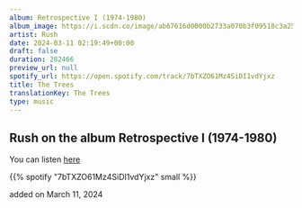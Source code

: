```yaml
---
album: Retrospective I (1974-1980)
album_image: https://i.scdn.co/image/ab67616d0000b2733a070b3f09518c3a25781fb4
artist: Rush
date: 2024-03-11 02:19:49+00:00
draft: false
duration: 282466
preview_url: null
spotify_url: https://open.spotify.com/track/7bTXZO61Mz4SiDI1vdYjxz
title: The Trees
translationKey: The Trees
type: music
---
```


## Rush on the album Retrospective I (1974-1980)

You can listen [here](https://open.spotify.com/track/7bTXZO61Mz4SiDI1vdYjxz)

{{% spotify "7bTXZO61Mz4SiDI1vdYjxz" small %}}

added on March 11, 2024